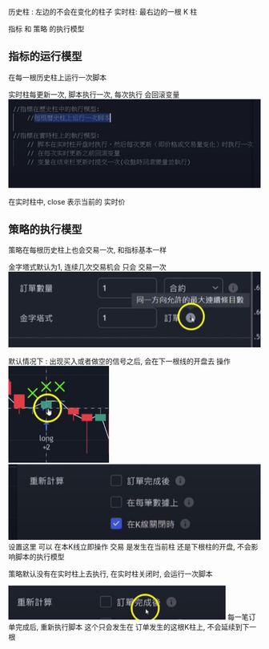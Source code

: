 


历史柱 : 左边的不会在变化的柱子
实时柱:  最右边的一根 K 柱


指标 和 策略 的执行模型

## 指标的运行模型
在每一根历史柱上运行一次脚本

实时柱每更新一次, 脚本执行一次, 每次执行 会回滚变量
![](../../assets/Pasted%20image%2020240529200352.png)


在实时柱中, close 表示当前的 实时价



## 策略的执行模型

策略在每根历史柱上也会交易一次, 和指标基本一样

金字塔式默认为1, 连续几次交易机会 只会 交易一次
![](../../assets/Pasted%20image%2020240529204018.png)

默认情况下 :
出现买入或者做空的信号之后, 会在下一根线的开盘去 操作
![](../../assets/Pasted%20image%2020240529204327.png)![](../../assets/Pasted%20image%2020240529204352.png)
设置这里 可以 在本K线立即操作
交易 是发生在当前柱 还是下根柱的开盘, 不会影响脚本的执行模型

策略默认没有在实时柱上去执行, 在实时柱关闭时, 会运行一次脚本



![](../../assets/Pasted%20image%2020240529204952.png)
每一笔订单完成后, 重新执行脚本
这个只会发生在 订单发生的这根K柱上, 不会延续到下一根